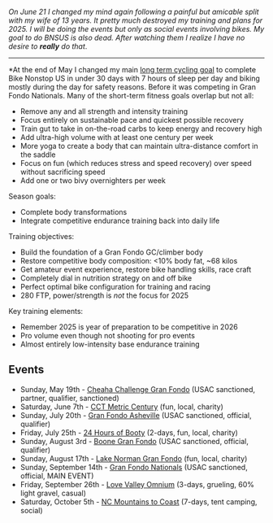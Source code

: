 *On June 21 I changed my mind again following a painful but amicable split with my wife of 13 years. It pretty much destroyed my training and plans for 2025. I will be doing the events but only as social events involving bikes. My goal to do BNSUS is also dead. After watching them I realize I have no desire to **really** do that*.

----
*At the end of May I changed my main [long term cycling goal](Long%20term%20cycling%20goals.md) to complete Bike Nonstop US in under 30 days with 7 hours of sleep per day and biking mostly during the day for safety reasons. Before it was competing in Gran Fondo Nationals. Many of the short-term fitness goals overlap but not all:

- Remove any and all strength and intensity training
- Focus entirely on sustainable pace and quickest possible recovery
- Train gut to take in on-the-road carbs to keep energy and recovery high
- Add ultra-high volume with at least one century per week
- More yoga to create a body that can maintain ultra-distance comfort in the saddle
- Focus on fun (which reduces stress and speed recovery) over speed without sacrificing speed
- Add one or two bivy overnighters per week

Season goals:

- Complete body transformations
- Integrate competitive endurance training back into daily life

Training objectives:

- Build the foundation of a Gran Fondo GC/climber body
- Restore competitive body composition: <10% body fat, ~68 kilos
- Get amateur event experience, restore bike handling skills, race craft
- Completely dial in nutrition strategy on and off bike
- Perfect optimal bike configuration for training and racing
- 280 FTP, power/strength is *not* the focus for 2025

Key training elements:

- Remember 2025 is year of preparation to be competitive in 2026
- Pro volume even though not shooting for pro events
- Almost entirely low-intensity base endurance training
## Events

- Sunday, May 19th - [Cheaha Challenge Gran Fondo](https://www.cheahachallenge.com/) (USAC sanctioned, partner, qualifier, sanctioned)
- Saturday, June 7th - [CCT Metric Century](https://raceroster.com/events/2025/99053/cct) (fun, local, charity)
- Sunday, July 20th - [Gran Fondo Asheville](https://www.granfondonationalseries.com/gran-fondo-asheville/) (USAC sanctioned, official, qualifier)
- Friday, July 25th - [24 Hours of Booty](https://24foundation.org/24-hours-of-booty/) (2-days, fun, local, charity)
- Sunday, August 3rd - [Boone Gran Fondo](https://www.granfondonationalseries.com/gran-fondo-boone/) (USAC sanctioned, official, qualifier)
- Sunday, August 17th - [Lake Norman Gran Fondo](https://lakenormanfondo.com/) (fun, local, charity)
- Sunday, September 14th - [Gran Fondo Nationals](https://www.granfondonationalseries.com/gran-fondo-maryland/) (USAC sanctioned, official, MAIN EVENT)
- Friday, September 26th -  [Love Valley Omnium](https://www.lovevalleyroubaix.com/) (3-days, grueling, 60% light gravel, casual)
- Saturday, October 5th -  [NC Mountains to Coast](https://ncsports.org/event/cyclenc_mountainstocoast_ride/) (7-days, tent camping, social)